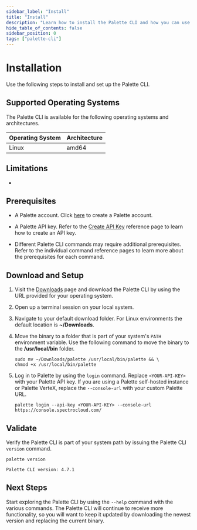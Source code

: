 ```yaml
---
sidebar_label: "Install"
title: "Install"
description: "Learn how to install the Palette CLI and how you can use the CLI with Palette Dev Engine."
hide_table_of_contents: false
sidebar_position: 0
tags: ["palette-cli"]
---
```


# Installation

Use the following steps to install and set up the Palette CLI.

## Supported Operating Systems

The Palette CLI is available for the following operating systems and architectures.

| **Operating System** | **Architecture** |
| -------------------- | ---------------- |
| Linux                | amd64            |

## Limitations

- <PartialsComponent category="palette-cli" name="credentials-breaking-change" />

## Prerequisites

- A Palette account. Click [here](https://console.spectrocloud.com/) to create a Palette account.

- A Palette API key. Refer to the [Create API Key](../../user-management/authentication/api-key/create-api-key.md)
  reference page to learn how to create an API key.

- Different Palette CLI commands may require additional prerequisites. Refer to the individual command reference pages
  to learn more about the prerequisites for each command.

## Download and Setup

1. Visit the [Downloads](../../downloads/cli-tools.md#palette-cli) page and download the Palette CLI by using the URL
   provided for your operating system.

2. Open up a terminal session on your local system.

3. Navigate to your default download folder. For Linux environments the default location is **~/Downloads**.

4. Move the binary to a folder that is part of your system's `PATH` environment variable. Use the following command to
   move the binary to the **/usr/local/bin** folder.

   ```shell
   sudo mv ~/Downloads/palette /usr/local/bin/palette && \
   chmod +x /usr/local/bin/palette
   ```

5. Log in to Palette by using the `login` command. Replace `<YOUR-API-KEY>` with your Palette API key. If you are using
   a Palette self-hosted instance or Palette VerteX, replace the `--console-url` with your custom Palette URL.

   ```shell
   palette login --api-key <YOUR-API-KEY> --console-url https://console.spectrocloud.com/
   ```

## Validate

Verify the Palette CLI is part of your system path by issuing the Palette CLI `version` command.

```shell
palette version
```

<!-- palette-cli-version-output -->

```shell hideClipboard
Palette CLI version: 4.7.1
```

## Next Steps

Start exploring the Palette CLI by using the `--help` command with the various commands. The Palette CLI will continue
to receive more functionality, so you will want to keep it updated by downloading the newest version and replacing the
current binary.
